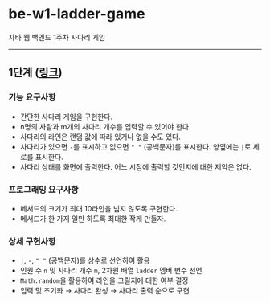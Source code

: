 # be-w1-ladder-game

자바 웹 백엔드 1주차 사다리 게임

---
## 1단계 ([링크](https://lucas.codesquad.kr/2022-kakao/course/%EC%9B%B9%EB%B0%B1%EC%97%94%EB%93%9C/%EC%82%AC%EB%8B%A4%EB%A6%AC-%EA%B2%8C%EC%9E%84/ladder-game-step-1))
### 기능 요구사항
- 간단한 사다리 게임을 구현한다.
- n명의 사람과 m개의 사다리 개수를 입력할 수 있어야 한다.
- 사다리의 라인은 랜덤 값에 따라 있거나 없을 수도 있다.
- 사다리가 있으면 `-`를 표시하고 없으면 `" "` (공백문자)를 표시한다. 양옆에는 `|`로 세로를 표시한다.
- 사다리 상태를 화면에 출력한다. 어느 시점에 출력할 것인지에 대한 제약은 없다.
### 프로그래밍 요구사항
- 메서드의 크기가 최대 10라인을 넘지 않도록 구현한다.
- 메서드가 한 가지 일만 하도록 최대한 작게 만들자.
### 상세 구현사항
- `|`, `-`, `" "` (공백문자)를 상수로 선언하여 활용
- 인원 수 `n` 및 사다리 개수 `m`, 2차원 배열 `ladder` 멤버 변수 선언
- `Math.random`을 활용하여 라인을 그릴지에 대한 여부 결정
- 입력 및 초기화 → 사다리 완성 → 사다리 출력 순으로 구현